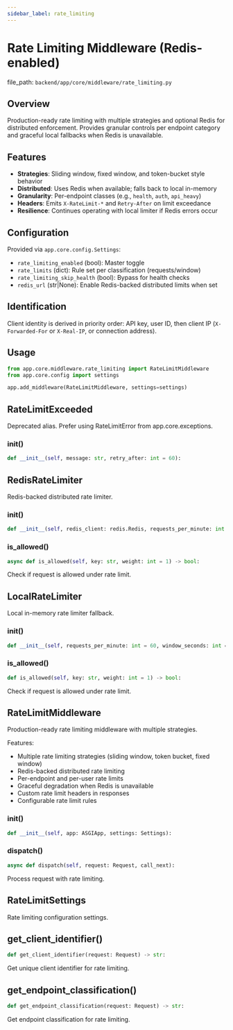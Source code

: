 ```yaml
---
sidebar_label: rate_limiting
---
```


# Rate Limiting Middleware (Redis-enabled)

  file_path: `backend/app/core/middleware/rate_limiting.py`

## Overview

Production-ready rate limiting with multiple strategies and optional Redis for
distributed enforcement. Provides granular controls per endpoint category and
graceful local fallbacks when Redis is unavailable.

## Features

- **Strategies**: Sliding window, fixed window, and token-bucket style behavior
- **Distributed**: Uses Redis when available; falls back to local in-memory
- **Granularity**: Per-endpoint classes (e.g., `health`, `auth`, `api_heavy`)
- **Headers**: Emits `X-RateLimit-*` and `Retry-After` on limit exceedance
- **Resilience**: Continues operating with local limiter if Redis errors occur

## Configuration

Provided via `app.core.config.Settings`:

- `rate_limiting_enabled` (bool): Master toggle
- `rate_limits` (dict): Rule set per classification (requests/window)
- `rate_limiting_skip_health` (bool): Bypass for health checks
- `redis_url` (str|None): Enable Redis-backed distributed limits when set

## Identification

Client identity is derived in priority order: API key, user ID, then client IP
(`X-Forwarded-For` or `X-Real-IP`, or connection address).

## Usage

```python
from app.core.middleware.rate_limiting import RateLimitMiddleware
from app.core.config import settings

app.add_middleware(RateLimitMiddleware, settings=settings)
```

## RateLimitExceeded

Deprecated alias. Prefer using RateLimitError from app.core.exceptions.

### __init__()

```python
def __init__(self, message: str, retry_after: int = 60):
```

## RedisRateLimiter

Redis-backed distributed rate limiter.

### __init__()

```python
def __init__(self, redis_client: redis.Redis, requests_per_minute: int = 60, window_seconds: int = 60):
```

### is_allowed()

```python
async def is_allowed(self, key: str, weight: int = 1) -> bool:
```

Check if request is allowed under rate limit.

## LocalRateLimiter

Local in-memory rate limiter fallback.

### __init__()

```python
def __init__(self, requests_per_minute: int = 60, window_seconds: int = 60):
```

### is_allowed()

```python
def is_allowed(self, key: str, weight: int = 1) -> bool:
```

Check if request is allowed under rate limit.

## RateLimitMiddleware

Production-ready rate limiting middleware with multiple strategies.

Features:
- Multiple rate limiting strategies (sliding window, token bucket, fixed window)
- Redis-backed distributed rate limiting
- Per-endpoint and per-user rate limits
- Graceful degradation when Redis is unavailable
- Custom rate limit headers in responses
- Configurable rate limit rules

### __init__()

```python
def __init__(self, app: ASGIApp, settings: Settings):
```

### dispatch()

```python
async def dispatch(self, request: Request, call_next):
```

Process request with rate limiting.

## RateLimitSettings

Rate limiting configuration settings.

## get_client_identifier()

```python
def get_client_identifier(request: Request) -> str:
```

Get unique client identifier for rate limiting.

## get_endpoint_classification()

```python
def get_endpoint_classification(request: Request) -> str:
```

Get endpoint classification for rate limiting.
